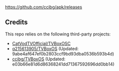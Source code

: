 https://github.com/ccibg/apk/releases

## Credits
This repo relies on the following third-party projects:
- [CatVodTVOfficial/TVBoxOSC](https://github.com/CatVodTVOfficial/TVBoxOSC)
- [q215613905/TVBoxOS](https://github.com/q215613905/TVBoxOS) (Updated: 9abe4af647ef0b2803ccf9bd93dba0536b593b4d)
- [ccibg/TVBoxOS](https://github.com/takagen99/Box) (Updated: e03b66e81d6d86368241dd71367592696dd0bb14)
